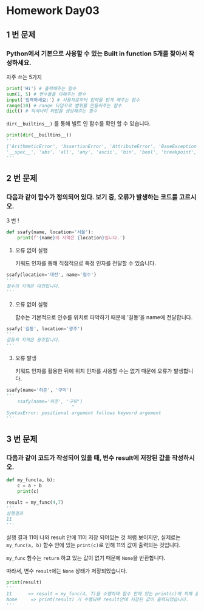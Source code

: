 # Homework Day03

## 1 번 문제

### Python에서 기본으로 사용할 수 있는 Built in function 5개를 찾아서 작성하세요.

자주 쓰는 5가지

```python
print('Hi') # 출력해주는 함수
sum(1, 5) # 변수들을 더해주는 함수
input('입력하세요:') # 사용자로부터 입력을 받게 해주는 함수
range(10) # range 타입으로 범위를 만들어주는 함수
dict() # 딕셔너리 타입을 생성해주는 함수
```

`dir(__builtins__)` 를 통해 빌트 인 함수를 확인 할 수 있습니다.

```python
print(dir(__builtins__))
'''
['ArithmeticError', 'AssertionError', 'AttributeError', 'BaseException', 'BlockingIOError', 'BrokenPipeError', 'BufferError', 'BytesWarning', 'ChildProcessError', 'ConnectionAbortedError', 'ConnectionError', 'ConnectionRefusedError', 'ConnectionResetError', 'DeprecationWarning', 'EOFError', 'Ellipsis', 'EnvironmentError', 'Exception', 'False', 'FileExistsError', 'FileNotFoundError', 'FloatingPointError', 'FutureWarning', 'GeneratorExit', 'IOError', 'ImportError', 'ImportWarning', 'IndentationError', 'IndexError', 'InterruptedError', 'IsADirectoryError', 'KeyError', 'KeyboardInterrupt', 'LookupError', 'MemoryError', 'ModuleNotFoundError', 'NameError', 'None', 'NotADirectoryError', 'NotImplemented', 'NotImplementedError', 'OSError', 'OverflowError', 'PendingDeprecationWarning', 'PermissionError', 'ProcessLookupError', 'RecursionError', 'ReferenceError', 'ResourceWarning', 'RuntimeError', 'RuntimeWarning', 'StopAsyncIteration', 'StopIteration', 'SyntaxError', 'SyntaxWarning', 'SystemError', 'SystemExit', 'TabError', 'TimeoutError', 'True', 'TypeError', 'UnboundLocalError', 'UnicodeDecodeError', 'UnicodeEncodeError', 'UnicodeError', 'UnicodeTranslateError', 'UnicodeWarning', 'UserWarning', 'ValueError', 'Warning', 'WindowsError', 'ZeroDivisionError', '__build_class__', '__debug__', '__doc__', '__import__', '__loader__', '__name__', '__package__',
'__spec__', 'abs', 'all', 'any', 'ascii', 'bin', 'bool', 'breakpoint', 'bytearray', 'bytes', 'callable', 'chr', 'classmethod', 'compile', 'complex', 'copyright', 'credits', 'delattr', 'dict', 'dir', 'divmod', 'enumerate', 'eval', 'exec', 'exit', 'filter', 'float', 'format', 'frozenset', 'getattr', 'globals', 'hasattr', 'hash', 'help', 'hex', 'id', 'input', 'int', 'isinstance', 'issubclass', 'iter', 'len', 'license', 'list', 'locals', 'map', 'max', 'memoryview', 'min', 'next', 'object', 'oct', 'open', 'ord', 'pow', 'print', 'property', 'quit', 'range', 'repr', 'reversed', 'round', 'set', 'setattr', 'slice', 'sorted', 'staticmethod', 'str', 'sum', 'super', 'tuple', 'type', 'vars', 'zip']
'''
```

## 2 번 문제

### 다음과 같이 함수가 정의되어 있다. 보기 중, 오류가 발생하는 코드를 고르시오.

3 번 !

```python
def ssafy(name, location='서울'):
    print(f'{name}의 지역은 {location}입니다.')
```

1. 오류 없이 실행

   키워드 인자를 통해 직접적으로 특정 인자를 전달할 수 있습니다.

```python
ssafy(location='대전', name='철수')
'''
철수의 지역은 대전입니다.
'''
```

2. 오류 없이 실행

   함수는 기본적으로 인수를 위치로 파악하기 때문에 '길동'을 name에 전달합니다.

```python
ssafy('길동', location='광주')
'''
길동의 지역은 광주입니다.
'''
```

3. 오류 발생

   키워드 인자를 활용한 뒤에 위치 인자를 사용할 수는 없기 때문에 오류가 발생합니다.

```python
ssafy(name='허준', '구미')
'''
    ssafy(name='허준', '구미')
                        ^
SyntaxError: positional argument follows keyword argument
'''
```

## 3 번 문제

### 다음과 같이 코드가 작성되어 있을 때, 변수 result에 저장된 값을 작성하시오.

```python
def my_func(a, b):
    c = a + b
    print(c)

result = my_func(4,7)
'''
실행결과
11
'''
```

실행 결과 11이 나와 result 안에 11이 저장 되어있는 것 처럼 보이지만, 실제로는 `my_func(a, b)` 함수 안에 있는 `print(c)`로 인해 11의 값이 출력되는 것입니다.

`my_func` 함수는 `return` 하고 있는 값이 없기 때문에 `None`을 반환합니다. 

따라서, 변수 `result`에는 `None` 상태가 저장되었습니다.

```python
print(result)
'''
11		=> result = my_func(4, 7)을 수행하며 함수 안에 있는 print(c)에 의해 출력되었습니다.
None     => print(result) 가 수행되며 result안에 저장된 값이 출력되었습니다.
'''
```

